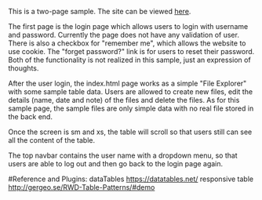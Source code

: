 This is a two-page sample. The site can be viewed [here](https://foamfly.github.io/sample_page/login.html).

The first page is the login page which allows users to login with username and password. Currently the page does not have any validation of user.
There is also a checkbox for "remember me", which allows the website to use cookie. The "forget password?" link is for users to reset their password. Both of the functionality is not realized in this sample, just an expression of thoughts.

After the user login, the index.html page works as a simple "File Explorer" with some sample table data. Users are allowed to create new files, edit the details (name, date and note) of the files and delete the files. As for this sample page, the sample files are only simple data with no real file stored in the back end. 

Once the screen is sm and xs, the table will scroll so that users still can see all the content of the table.

The top navbar contains the user name with a dropdown menu, so that users are able to log out and then go back to the login page again. 

#Reference and Plugins:
dataTables https://datatables.net/
responsive table http://gergeo.se/RWD-Table-Patterns/#demo


